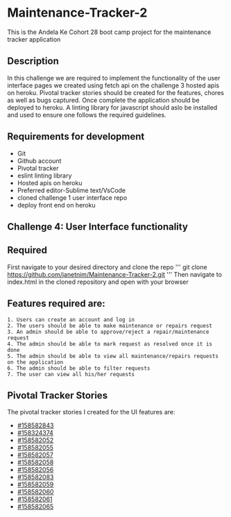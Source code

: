 # Maintenance-Tracker-2
This is the Andela Ke Cohort 28 boot camp project for the maintenance tracker application


## Description

In this challenge we are required to implement the functionality of the user interface pages we created using fetch api on the challenge 3 hosted apis on heroku. Pivotal tracker stories should be created for the features, chores as well as bugs captured. Once complete the application should be deployed to heroku. A linting library for javascript should aslo be installed and used to ensure one follows the required guidelines.

## Requirements for development

- Git
- Github account
- Pivotal tracker
- eslint linting library
- Hosted apis on heroku
- Preferred editor-Sublime text/VsCode
- cloned challenge 1 user interface repo
- deploy front end on heroku

## Challenge 4: User Interface functionality

## Required

First navigate to your desired directory and clone the repo
'''
git clone https://github.com/janetnim/Maintenance-Tracker-2.git
'''
Then navigate to index.html in the cloned repository and open with your browser

## Features required are:

    1. Users can create an account and log in
    2. The users should be able to make maintenance or repairs request
    3. An admin should be able to approve/reject a repair/maintenance request
    4. The admin should be able to mark request as resolved once it is done
    5. The admin should be able to view all maintenance/repairs requests on the application
    6. The admin should be able to filter requests
    7. The user can view all his/her requests


## Pivotal Tracker Stories

The pivotal tracker stories I created for the UI features are:

- [#158582843](https://www.pivotaltracker.com/n/projects/2173438)
- [#158324374](https://www.pivotaltracker.com/n/projects/2173438)
- [#158582052](https://www.pivotaltracker.com/n/projects/2173438)
- [#158582055](https://www.pivotaltracker.com/n/projects/2173438)
- [#158582057](https://www.pivotaltracker.com/n/projects/2173438)
- [#158582058](https://www.pivotaltracker.com/n/projects/2173438)
- [#158582056](https://www.pivotaltracker.com/n/projects/2173438)
- [#158582083](https://www.pivotaltracker.com/n/projects/2173438)
- [#158582059](https://www.pivotaltracker.com/n/projects/2173438)
- [#158582060](https://www.pivotaltracker.com/n/projects/2173438)
- [#158582061](https://www.pivotaltracker.com/n/projects/2173438)
- [#158582065](https://www.pivotaltracker.com/n/projects/2173438)


